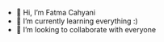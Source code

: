 - 👋 Hi, I’m Fatma Cahyani
- 🌱 I’m currently learning everything :)
- 💞️ I’m looking to collaborate with everyone

<!---
fatmacahyani/fatmacahyani is a ✨ special ✨ repository because its `README.md` (this file) appears on your GitHub profile.
You can click the Preview link to take a look at your changes.
--->
